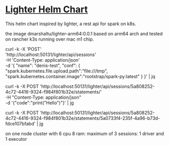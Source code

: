 # [Lighter Helm Chart](https://github.com/exacaster/lighter)

This helm chart inspired by lighter, a rest api
for spark on k8s.

the image dmarshaltu/lighter-arm64:0.0.1 based on arm64 arch and tested on rancher k3s running over mac m1 chip.


curl -k -X 'POST' \
  'http://localhost:50131/lighter/api/sessions' \
  -H 'Content-Type: application/json' \
  -d '{
  "name": "denis-test",
  "conf": {
    "spark.kubernetes.file.upload.path":"file:///tmp",
    "spark.kubernetes.container.image":"rootstrap/spark-py:latest"
        }
}' | jq




curl -k -X POST 'http://localhost:50131/lighter/api/sessions/5a808252-4c72-4416-9324-f984f801b32e/statements/' \
-H "Content-Type: application/json" \
-d '{"code":"print(\"Hello\")"}' | jg


curl -k -X POST 'http://localhost:50131/lighter/api/sessions/5a808252-4c72-4416-9324-f984f801b32e/statements/5a0733f4-235f-4a96-b73d-fdce107bfabd' | jg

on one node cluster with 6 cpu 8 ram:
  maximum of 3 sessions:
  1 driver and 1 executor
